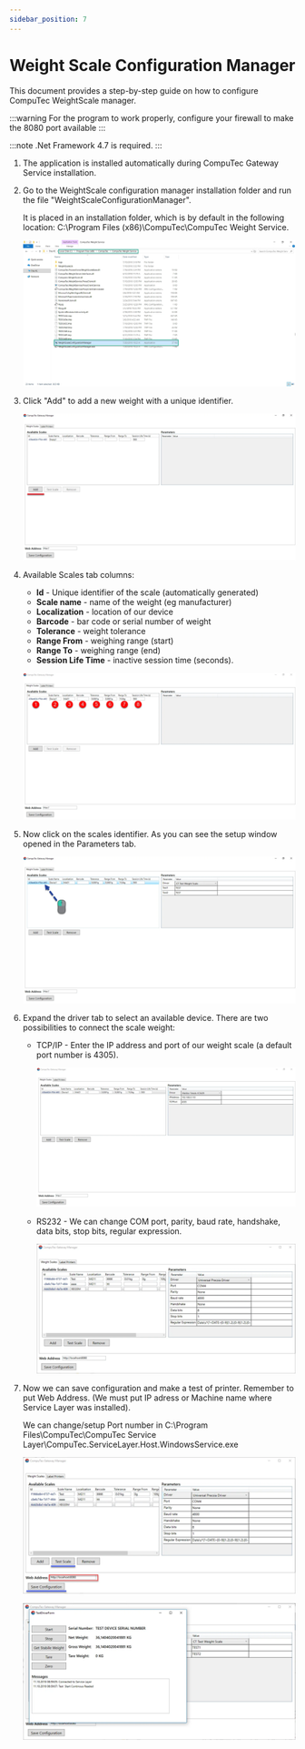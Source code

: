 ```yaml
---
sidebar_position: 7
---
```


# Weight Scale Configuration Manager

This document provides a step-by-step guide on how to configure CompuTec WeightScale manager.

:::warning
    For the program to work properly, configure your firewall to make the 8080 port available
:::

:::note
    .Net Framework 4.7 is required.
:::

1. The application is installed automatically during CompuTec Gateway Service installation.
2. Go to the WeightScale configuration manager installation folder and run the file "WeightScaleConfigurationManager".

    It is placed in an installation folder, which is by default in the following location: C:\Program Files (x86)\CompuTec\CompuTec Weight Service\.

    ![Folder](./media/22222.webp)
3. Click "Add" to add a new weight with a unique identifier.

    ![Add](./media/gate1.webp)
4. Available Scales tab columns:

    - **Id** - Unique identifier of the scale (automatically generated)
    - **Scale name** - name of the weight (eg manufacturer)
    - **Localization** - location of our device
    - **Barcode** - bar code or serial number of weight
    - **Tolerance** - weight tolerance
    - **Range From** - weighing range (start)
    - **Range To** - weighing range (end)
    - **Session Life Time** - inactive session time (seconds).

    ![Labels](./media/gate2.webp)
5. Now click on the scales identifier. As you can see the setup window opened in the Parameters tab.

    ![Click](./media/gate3.webp)
6. Expand the driver tab to select an available device. There are two possibilities to connect the scale weight:

    - TCP/IP - Enter the IP address and port of our weight scale (a default port number is 4305).

        ![Gate](./media/gate4.webp)
    - RS232 - We can change COM port, parity, baud rate, handshake, data bits, stop bits, regular expression.

        ![Full](./media/image2018-10-11_9-8-14.webp)

7. Now we can save configuration and make a test of printer. Remember to put Web Address. (We must put IP adress or Machine name where Service Layer was installed).

    We can change/setup Port number in C:\Program Files\CompuTec\CompuTec Service Layer\CompuTec.ServiceLayer.Host.WindowsService.exe

    ![Save](./media/image2018-10-11_9-9-37.webp)

    ![Test Drivers](./media/image2018-10-11_9-10-18.webp)
